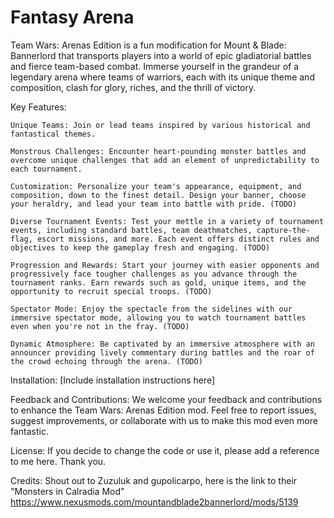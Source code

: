 # Fantasy Arena


Team Wars: Arenas Edition is a fun modification for Mount & Blade: Bannerlord that transports players into a world of epic gladiatorial battles and fierce team-based combat. Immerse yourself in the grandeur of a legendary arena where teams of warriors, each with its unique theme and composition, clash for glory, riches, and the thrill of victory.

Key Features:

    Unique Teams: Join or lead teams inspired by various historical and fantastical themes.

    Monstrous Challenges: Encounter heart-pounding monster battles and overcome unique challenges that add an element of unpredictability to each tournament.  

    Customization: Personalize your team's appearance, equipment, and composition, down to the finest detail. Design your banner, choose your heraldry, and lead your team into battle with pride. (TODO)

    Diverse Tournament Events: Test your mettle in a variety of tournament events, including standard battles, team deathmatches, capture-the-flag, escort missions, and more. Each event offers distinct rules and objectives to keep the gameplay fresh and engaging. (TODO)

    Progression and Rewards: Start your journey with easier opponents and progressively face tougher challenges as you advance through the tournament ranks. Earn rewards such as gold, unique items, and the opportunity to recruit special troops. (TODO)

    Spectator Mode: Enjoy the spectacle from the sidelines with our immersive spectator mode, allowing you to watch tournament battles even when you're not in the fray. (TODO)

    Dynamic Atmosphere: Be captivated by an immersive atmosphere with an announcer providing lively commentary during battles and the roar of the crowd echoing through the arena. (TODO)

Installation:
[Include installation instructions here]

Feedback and Contributions:
We welcome your feedback and contributions to enhance the Team Wars: Arenas Edition mod. Feel free to report issues, suggest improvements, or collaborate with us to make this mod even more fantastic.

License:
If you decide to change the code or use it, please add a reference to me here. Thank you.

Credits:
Shout out to Zuzuluk and gupolicarpo, here is the link to their "Monsters in Calradia Mod"
https://www.nexusmods.com/mountandblade2bannerlord/mods/5139
